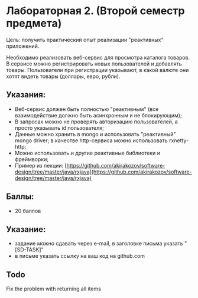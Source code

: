 # Лабораторная 2. (Второй семестр предмета)

Цель: получить практический опыт реализации &quot;реактивных&quot; приложений.

Необходимо реализовать веб-сервис для просмотра каталога товаров. В сервисе можно регистрировать новых пользователей и добавлять товары. Пользователи при регистрации указывают, в какой валюте они хотят видеть товары (доллары, евро, рубли).

## Указания:

- Веб-сервис должен быть полностью &quot;реактивным&quot; (все взаимодействие должно быть асинхронным и не блокирующим);
- В запросах можно не проверять авторизацию пользователей, а просто указывать id пользователя;
- Данные можно хранить в mongo и использовать &quot;реактивный&quot; mongo driver; в качестве http-сервиса можно использовать rxnetty-http;
- Можно использовать и другие реактивные библиотеки и фреймворки;
- Пример из лекции: [https://github.com/akirakozov/software-design/tree/master/java/rxjava](https://github.com/akirakozov/software-design/tree/master/java/rxjava)

## Баллы:

- 20 баллов

## Указание:

- задание можно сдавать через e-mail, в заголовке письма указать &quot;[SD-TASK]&quot;
- в письме указать ссылку на ваш код на github.com

## Todo

Fix the problem with returning all items
